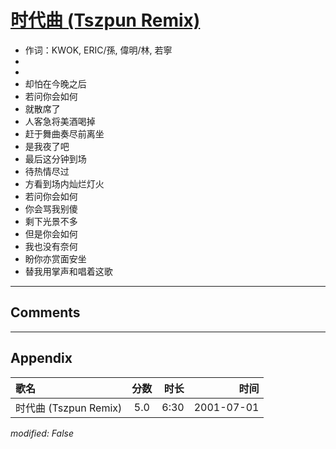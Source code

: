 # [时代曲 (Tszpun Remix)](https://music.163.com/song?id=26075100)

* 作词：KWOK, ERIC/孫, 偉明/林, 若寧
*
*
* 却怕在今晚之后
* 若问你会如何
* 就散席了
* 人客急将美酒喝掉
* 赶于舞曲奏尽前离坐
* 是我夜了吧
* 最后这分钟到场
* 待热情尽过
* 方看到场内灿烂灯火
* 若问你会如何
* 你会骂我别傻
* 剩下光景不多
* 但是你会如何
* 我也没有奈何
* 盼你亦赏面安坐
* 替我用掌声和唱着这歌


---

## Comments


---

## Appendix

|歌名|分数|时长|时间|
|:---|:---:|---:|---:|
|时代曲 (Tszpun Remix)|5.0|6:30|2001-07-01

*modified: False*